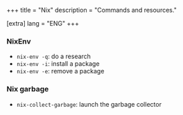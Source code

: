 +++
title = "Nix"
description = "Commands and resources."

[extra]
lang = "ENG"
+++

### NixEnv

  * `nix-env -q`: do a research
  * `nix-env -i`: install a package
  * `nix-env -e`: remove a package

### Nix garbage

  * `nix-collect-garbage`: launch the garbage collector
